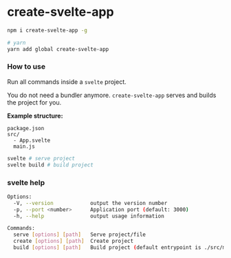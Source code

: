 # create-svelte-app

```bash
npm i create-svelte-app -g

# yarn
yarn add global create-svelte-app
```

### How to use

Run all commands inside a `svelte` project.

You do not need a bundler anymore. `create-svelte-app` serves and builds the project for you.

**Example structure:**

```
package.json
src/
  - App.svelte
  main.js
```

```bash
svelte # serve project
svelte build # build project
```

### svelte help

```bash
Options:
  -V, --version            output the version number
  -p, --port <number>      Application port (default: 3000)
  -h, --help               output usage information

Commands:
  serve [options] [path]   Serve project/file
  create [options] [path]  Create project
  build [options] [path]   Build project (default entrypoint is ./src/main.js
```
